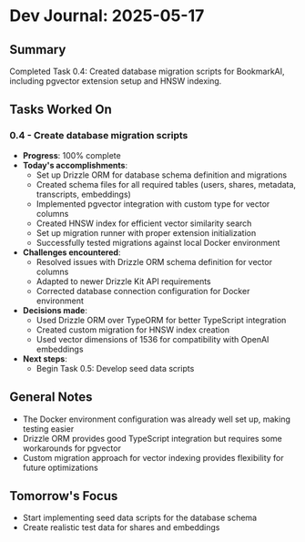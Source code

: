 # Dev Journal: 2025-05-17

## Summary
Completed Task 0.4: Created database migration scripts for BookmarkAI, including pgvector extension setup and HNSW indexing.

## Tasks Worked On

### 0.4 - Create database migration scripts
- **Progress**: 100% complete
- **Today's accomplishments**:
  - Set up Drizzle ORM for database schema definition and migrations
  - Created schema files for all required tables (users, shares, metadata, transcripts, embeddings)
  - Implemented pgvector integration with custom type for vector columns
  - Created HNSW index for efficient vector similarity search
  - Set up migration runner with proper extension initialization
  - Successfully tested migrations against local Docker environment
- **Challenges encountered**:
  - Resolved issues with Drizzle ORM schema definition for vector columns
  - Adapted to newer Drizzle Kit API requirements
  - Corrected database connection configuration for Docker environment
- **Decisions made**:
  - Used Drizzle ORM over TypeORM for better TypeScript integration
  - Created custom migration for HNSW index creation
  - Used vector dimensions of 1536 for compatibility with OpenAI embeddings
- **Next steps**:
  - Begin Task 0.5: Develop seed data scripts

## General Notes
- The Docker environment configuration was already well set up, making testing easier
- Drizzle ORM provides good TypeScript integration but requires some workarounds for pgvector
- Custom migration approach for vector indexing provides flexibility for future optimizations

## Tomorrow's Focus
- Start implementing seed data scripts for the database schema
- Create realistic test data for shares and embeddings